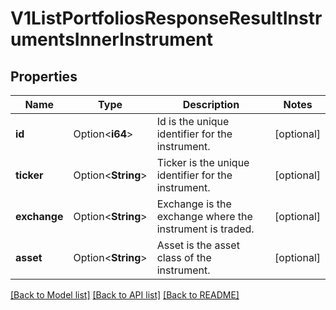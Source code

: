 # V1ListPortfoliosResponseResultInstrumentsInnerInstrument

## Properties

Name | Type | Description | Notes
------------ | ------------- | ------------- | -------------
**id** | Option<**i64**> | Id is the unique identifier for the instrument. | [optional]
**ticker** | Option<**String**> | Ticker is the unique identifier for the instrument. | [optional]
**exchange** | Option<**String**> | Exchange is the exchange where the instrument is traded. | [optional]
**asset** | Option<**String**> | Asset is the asset class of the instrument. | [optional]

[[Back to Model list]](../README.md#documentation-for-models) [[Back to API list]](../README.md#documentation-for-api-endpoints) [[Back to README]](../README.md)


